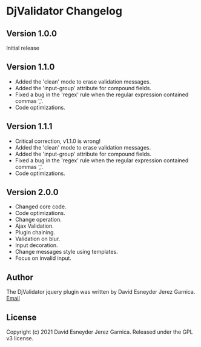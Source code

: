 # DjValidator Changelog


## Version 1.0.0

Initial release 


## Version 1.1.0

* Added the 'clean' mode to erase validation messages.
* Added the 'input-group' attribute for compound fields.
* Fixed a bug in the 'regex' rule when the regular expression contained commas ','.
* Code optimizations.

## Version 1.1.1

* Critical correction, v1.1.0 is wrong!
* Added the 'clean' mode to erase validation messages.
* Added the 'input-group' attribute for compound fields.
* Fixed a bug in the 'regex' rule when the regular expression contained commas ','.
* Code optimizations.

## Version 2.0.0
* Changed core code.
* Code optimizations.
* Change operation.
* Ajax Validation.
* Plugin chaining.
* Validation on blur.
* Input decoration.
* Change messages style using templates.
* Focus on invalid input.

## Author

The DjValidator jquery plugin was written by David Esneyder Jerez Garnica.
[Email](mailto:esneyderg357@gmail.com)

## License

Copyright (c) 2021 David Esneyder Jerez Garnica.
Released under the GPL v3 license.
